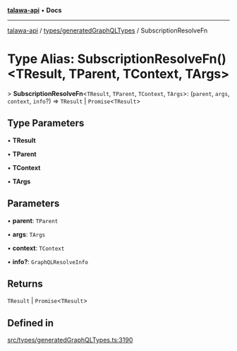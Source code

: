 [**talawa-api**](../../../README.md) • **Docs**

***

[talawa-api](../../../modules.md) / [types/generatedGraphQLTypes](../README.md) / SubscriptionResolveFn

# Type Alias: SubscriptionResolveFn()\<TResult, TParent, TContext, TArgs\>

\> **SubscriptionResolveFn**\<`TResult`, `TParent`, `TContext`, `TArgs`\>: (`parent`, `args`, `context`, `info`?) =\> `TResult` \| `Promise`\<`TResult`\>

## Type Parameters

• **TResult**

• **TParent**

• **TContext**

• **TArgs**

## Parameters

• **parent**: `TParent`

• **args**: `TArgs`

• **context**: `TContext`

• **info?**: `GraphQLResolveInfo`

## Returns

`TResult` \| `Promise`\<`TResult`\>

## Defined in

[src/types/generatedGraphQLTypes.ts:3190](https://github.com/PalisadoesFoundation/talawa-api/blob/1f38da5423898626c6ebfa24896a9c3d008195c6/src/types/generatedGraphQLTypes.ts#L3190)
